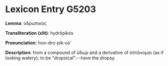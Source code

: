 # Lexicon Entry G5203

**Lemma**: ὑδρωπικός

**Transliteration (xlit)**: hydrōpikós

**Pronunciation**: hoo-dro-pik-os'

**Description**:
from a compound of ὕδωρ and a derivative of ὀπτάνομαι (as if looking watery); to be "dropsical":--have the dropsy.
